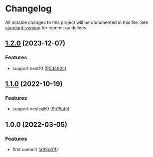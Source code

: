 # Changelog

All notable changes to this project will be documented in this file. See [standard-version](https://github.com/conventional-changelog/standard-version) for commit guidelines.

## [1.2.0](https://github.com/Val-istar-Guo/nestjs-take-type/compare/v1.1.0...v1.2.0) (2023-12-07)


### Features

* support nest10 ([90d482c](https://github.com/Val-istar-Guo/nestjs-take-type/commit/90d482c1fce4abee21d54157b2dedd3afc2a4b28))

## [1.1.0](https://www.github.com/Val-istar-Guo/nestjs-take-type/compare/v1.0.0...v1.1.0) (2022-10-19)


### Features

* support nestjs@9 ([9b15afe](https://www.github.com/Val-istar-Guo/nestjs-take-type/commit/9b15afeaf74c6a1536018e7bd5febdba22fa15b3))

## 1.0.0 (2022-03-05)


### Features

* first commit ([a93c61f](https://www.github.com/Val-istar-Guo/nestjs-take-type/commit/a93c61fd2c6ec3d01b82a14732518e4d11f82e7f))
